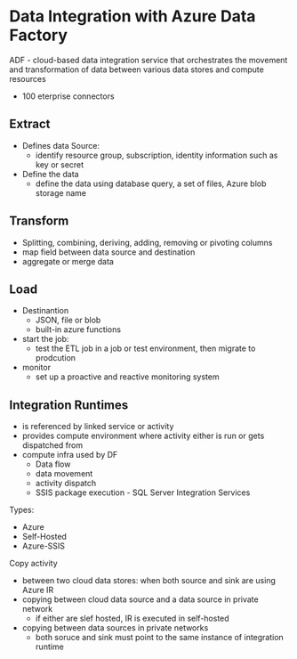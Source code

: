 # Data Integration with Azure Data Factory

ADF - cloud-based data integration service that orchestrates the movement and transformation of data between various data stores and compute resources
- 100 eterprise connectors

## Extract

- Defines data Source:
    - identify resource group, subscription, identity information such as key or secret
- Define the data
    - define the data using database query, a set of files, Azure blob storage name 

## Transform

- Splitting, combining, deriving, adding, removing or pivoting columns
- map field between data source and destination
- aggregate or merge data

## Load

- Destinantion
    - JSON, file or blob
    - built-in azure functions
- start the job:
    -  test the ETL job in a job or test environment, then migrate to prodcution
- monitor 
    - set up a proactive and reactive  monitoring system

## Integration Runtimes
- is referenced by linked service or activity
- provides compute environment where activity either is run or gets dispatched from
- compute infra used by DF
    - Data flow
    - data movement
    - activity dispatch
    - SSIS package execution - SQL Server Integration Services

Types:
- Azure
- Self-Hosted
- Azure-SSIS

Copy activity
- between two cloud data stores: when both source and sink are using Azure IR
- copying between cloud data source and a data source in private network
    - if either are slef hosted, IR is executed in self-hosted
- copying between data sources in private networks
    - both soruce and sink must point to the same instance of integration runtime
